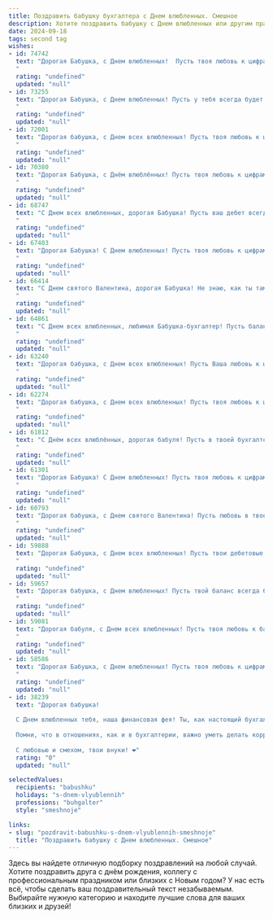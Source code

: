 ```yaml
---
title: Поздравить бабушку бухгалтера с Днем влюбленных. Смешное
description: Хотите поздравить бабушку с Днем влюбленных или другим праздником? Наш ИИ создаст незабываемое поздравление, а вы обязательно выделитесь среди других.  
date: 2024-09-18
tags: second tag
wishes:
- id: 74742
  text: "Дорогая Бабушка, с Днем влюбленных!  Пусть твоя любовь к цифрам и балансам будет такой же горячей, как к внукам!  ❤️  😁
  "
  rating: "undefined"
  updated: "null"
- id: 73255
  text: "Дорогая Бабушка, с Днем влюбленных! Пусть у тебя всегда будет любовь к цифрам, как у бухгалтера, — точная, стабильная и прибыльная! 😉
  "
  rating: "undefined"
  updated: "null"
- id: 72001
  text: "Дорогая бабушка, с Днем всех влюбленных! Пусть твоя любовь к цифрам будет такой же горячей, как страсть влюбленных! 😉 И пусть твоя бухгалтерия всегда будет в порядке, как твой безупречный вкус! 💖
  "
  rating: "undefined"
  updated: "null"
- id: 70380
  text: "Дорогая Бабушка, с Днём влюблённых! Пусть твоя любовь к цифрам и балансам будет такой же нежной, как бухгалтерский отчёт без ошибок! 😉
  "
  rating: "undefined"
  updated: "null"
- id: 68747
  text: "С Днем всех влюбленных, дорогая Бабушка! Пусть ваш дебет всегда будет в плюсе, а кредиты — только в виде любви и внимания от родных!  ❤️
  "
  rating: "undefined"
  updated: "null"
- id: 67403
  text: "Дорогая Бабушка! С Днем влюбленных! Пусть твоя любовь к цифрам и дебету с кредитом будет такой же страстной, как и к любимым внукам! 😉
  "
  rating: "undefined"
  updated: "null"
- id: 66414
  text: "С Днем святого Валентина, дорогая Бабушка! Не знаю, как ты там в бухгалтерии, но надеюсь, любовь у тебя процветает, как балансовая прибыль! 😜♥️
  "
  rating: "undefined"
  updated: "null"
- id: 64861
  text: "С Днем всех влюбленных, любимая Бабушка-бухгалтер! Пусть баланс твоей жизни всегда будет идеальным, а дебетовое и кредитовое счастье – неразрывно связаны! 😜 ❤️
  "
  rating: "undefined"
  updated: "null"
- id: 63240
  text: "Дорогая бабушка, с Днем всех влюбленных! Пусть Ваша любовь к цифрам и балансам будет такой же горячей, как любовь к внукам, а отчета о доходах в Вашем сердце будет больше, чем у бухгалтера в офисе! 😉🥂
  "
  rating: "undefined"
  updated: "null"
- id: 62274
  text: "Дорогая бабушка, с Днем всех влюбленных! Пусть твоя любовь к цифрам и бухгалтерским отчетам будет такой же страстной, как у Ромео к Джульетте!  😄❤️
  "
  rating: "undefined"
  updated: "null"
- id: 61812
  text: "С Днём всех влюблённых, дорогая бабуля! Пусть в твоей бухгалтерской душе всегда царит любовь к цифрам и балансам, а дебет с кредитом сходятся, словно два любящих сердца! 😉❤️
  "
  rating: "undefined"
  updated: "null"
- id: 61301
  text: "Дорогая Бабушка! С Днем влюбленных! Пусть твоя любовь к цифрам и балансам будет такой же горячей, как бухгалтерские страсти! 😉💕
  "
  rating: "undefined"
  updated: "null"
- id: 60793
  text: "Дорогая бабушка, с Днем святого Валентина! Пусть любовь в твоем сердце горит ярче, чем дебет с кредитом на твоем балансе! 😉❤️
  "
  rating: "undefined"
  updated: "null"
- id: 59888
  text: "Дорогая Бабушка, с Днем всех влюбленных! Пусть твои дебетовые балансы всегда сияют от любви, а кредиты на счастье приходят вовремя!  🎉❤️
  "
  rating: "undefined"
  updated: "null"
- id: 59657
  text: "Дорогая бабушка, с Днем влюбленных! Пусть твой баланс всегда будет в плюсе, а любовь к внукам — в дебете, и пусть никакие кредиты не омрачат твою бухгалтерскую идиллию!
  "
  rating: "undefined"
  updated: "null"
- id: 59081
  text: "Дорогая бабуля, с Днем всех влюбленных! Пусть твоя любовь к балансам и дебетам будет такой же сильной, как к внукам! ❤️
  "
  rating: "undefined"
  updated: "null"
- id: 58586
  text: "Дорогая Бабушка, с Днем влюбленных! Пусть твоя любовь к цифрам и балансам будет такой же горячей, как чувства влюбленных! 😄 А бухгалтерские отчеты - всегда радостными и прибыльными! ❤️
  "
  rating: "undefined"
  updated: "null"
- id: 38239
  text: "Дорогая бабушка!
  
  С Днем влюбленных тебя, наша финансовая фея! Ты, как настоящий бухгалтер, всегда умеешь считать не только деньги, но и счастье. Пусть в твоей жизни будет не один, а целых два баланса: любви и радости!
  
  Помни, что в отношениях, как и в бухгалтерии, важно уметь делать корректировки и не забывать про амортизацию хорошего настроения! Желаю тебе, чтобы каждый день был в плюсе по любви, а все заботы уходили в минус. Пусть твое сердце будет заполнено теплом, а жизнь — шоколадным расчетом счастья!
  
  С любовью и смехом, твои внуки! ❤️"
  rating: "0"
  updated: "null"

selectedValues:
  recipients: "babushku"
  holidays: "s-dnem-vlyublennih"
  professions: "buhgalter"
  style: "smeshnoje"

links:
- slug: "pozdravit-babushku-s-dnem-vlyublennih-smeshnoje"
  title: "Поздравить бабушку с Днем влюбленных. Смешное"
---
```


Здесь вы найдете отличную подборку поздравлений на любой случай. 
Хотите поздравить друга с днём рождения, коллегу с профессиональным праздником или близких с Новым годом? У нас есть всё, чтобы сделать ваш поздравительный текст незабываемым. Выбирайте нужную категорию и находите лучшие слова для ваших близких и друзей!
